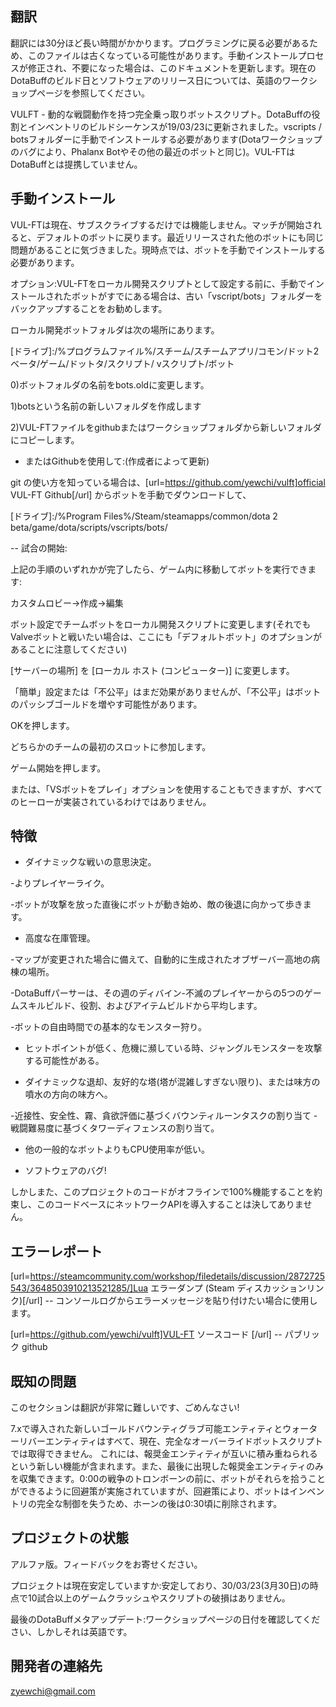 ##  翻訳 

翻訳には30分ほど長い時間がかかります。プログラミングに戻る必要があるため、このファイルは古くなっている可能性があります。手動インストールプロセスが修正され、不要になった場合は、このドキュメントを更新します。現在のDotaBuffのビルド日とソフトウェアのリリース日については、英語のワークショップページを参照してください。



VULFT - 動的な戦闘動作を持つ完全乗っ取りボットスクリプト。DotaBuffの役割とインベントリのビルドシーケンスが19/03/23に更新されました。vscripts / botsフォルダーに手動でインストールする必要があります(Dotaワークショップのバグにより、Phalanx Botやその他の最近のボットと同じ)。VUL-FTはDotaBuffとは提携していません。



##  手動インストール 

VUL-FTは現在、サブスクライブするだけでは機能しません。マッチが開始されると、デフォルトのボットに戻ります。最近リリースされた他のボットにも同じ問題があることに気づきました。現時点では、ボットを手動でインストールする必要があります。



オプション:VUL-FTをローカル開発スクリプトとして設定する前に、手動でインストールされたボットがすでにある場合は、古い「vscript/bots」フォルダーをバックアップすることをお勧めします。 

ローカル開発ボットフォルダは次の場所にあります。

[ドライブ]:/%プログラムファイル%/スチーム/スチームアプリ/コモン/ドット2ベータ/ゲーム/ドットタ/スクリプト/ vスクリプト/ボット

0)ボットフォルダの名前をbots.oldに変更します。

1)botsという名前の新しいフォルダを作成します

2)VUL-FTファイルをgithubまたはワークショップフォルダから新しいフォルダにコピーします。



- またはGithubを使用して:(作成者によって更新)

git の使い方を知っている場合は、[url=https://github.com/yewchi/vulft]official VUL-FT Github[/url] からボットを手動でダウンロードして、

[ドライブ]:/%Program Files%/Steam/steamapps/common/dota 2 beta/game/dota/scripts/vscripts/bots/



-- 試合の開始:

上記の手順のいずれかが完了したら、ゲーム内に移動してボットを実行できます:

カスタムロビー->作成->編集

ボット設定でチームボットをローカル開発スクリプトに変更します(それでもValveボットと戦いたい場合は、ここにも「デフォルトボット」のオプションがあることに注意してください)

[サーバーの場所] を [ローカル ホスト (コンピューター)] に変更します。

「簡単」設定または「不公平」はまだ効果がありませんが、「不公平」はボットのパッシブゴールドを増やす可能性があります。

OKを押します。

どちらかのチームの最初のスロットに参加します。

ゲーム開始を押します。



または、「VSボットをプレイ」オプションを使用することもできますが、すべてのヒーローが実装されているわけではありません。



## 特徴

- ダイナミックな戦いの意思決定。

-よりプレイヤーライク。

-ボットが攻撃を放った直後にボットが動き始め、敵の後退に向かって歩きます。

- 高度な在庫管理。

-マップが変更された場合に備えて、自動的に生成されたオブザーバー高地の病棟の場所。

-DotaBuffパーサーは、その週のディバイン-不滅のプレイヤーからの5つのゲームスキルビルド、役割、およびアイテムビルドから平均します。

-ボットの自由時間での基本的なモンスター狩り。

- ヒットポイントが低く、危機に瀕している時、ジャングルモンスターを攻撃する可能性がある。

- ダイナミックな退却、友好的な塔(塔が混雑しすぎない限り)、または味方の噴水の方向の味方へ。

-近接性、安全性、霧、貪欲評価に基づくバウンティルーンタスクの割り当て -戦闘難易度に基づくタワーディフェンスの割り当て。

- 他の一般的なボットよりもCPU使用率が低い。

- ソフトウェアのバグ!



しかしまた、このプロジェクトのコードがオフラインで100%機能することを約束し、このコードベースにネットワークAPIを導入することは決してありません。



## エラーレポート

[url=https://steamcommunity.com/workshop/filedetails/discussion/2872725543/3648503910213521285/]Lua エラーダンプ (Steam ディスカッションリンク)[/url] -- コンソールログからエラーメッセージを貼り付けたい場合に使用します。

[url=https://github.com/yewchi/vulft]VUL-FT ソースコード [/url] -- パブリック github



## 既知の問題

このセクションは翻訳が非常に難しいです、ごめんなさい!



7.xで導入された新しいゴールドバウンティグラブ可能エンティティとウォーターリバーエンティティはすべて、現在、完全なオーバーライドボットスクリプトでは取得できません。 これには、報奨金エンティティが互いに積み重ねられるという新しい機能が含まれます。また、最後に出現した報奨金エンティティのみを収集できます。0:00の戦争のトロンボーンの前に、ボットがそれらを拾うことができるように回避策が実施されていますが、回避策により、ボットはインベントリの完全な制御を失うため、ホーンの後は0:30頃に削除されます。



## プロジェクトの状態

アルファ版。フィードバックをお寄せください。

プロジェクトは現在安定していますか:安定しており、30/03/23(3月30日)の時点で10試合以上のゲームクラッシュやスクリプトの破損はありません。

最後のDotaBuffメタアップデート:ワークショップページの日付を確認してください、しかしそれは英語です。



## 開発者の連絡先

zyewchi@gmail.com

